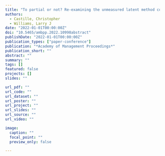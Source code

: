 ```yaml
---
title: "To partial or not? Re-examining the unmeasured latent method construct (ULMC)"
authors:
  - Castille, Christopher
  - Williams, Larry J
date: "2022-01-01T00:00:00Z"
doi: "10.5465/ambpp.2022.10998abstract"
publishDate: "2022-01-01T00:00:00Z"
publication_types: ["paper-conference"]
publication: "*Academy of Management Proceedings*"
publication_short: ""
abstract: ""
summary: ""
tags: []
featured: false
projects: []
slides: ""

url_pdf: ""
url_code: ""
url_dataset: ""
url_poster: ""
url_project: ""
url_slides: ""
url_source: ""
url_video: ""

image:
  caption: ""
  focal_point: ""
  preview_only: false

---
```

